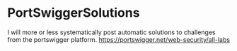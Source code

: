 # PortSwiggerSolutions
I will more or less systematically post automatic solutions to challenges from the portswigger platform.
https://portswigger.net/web-security/all-labs
